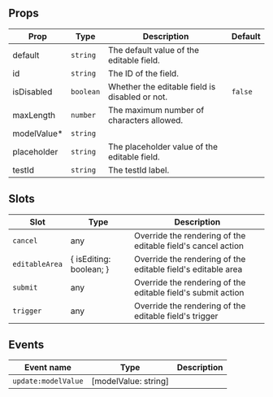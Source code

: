 <!-- This file is automatically generated, do not edit manually. -->

<script setup>
import AppEditablePlayground from './AppEditablePlayground.vue'
</script>

<AppEditablePlayground />

## Props

| Prop | Type | Description | Default |
| ---- | ---- | ----------- | ------- |
| default | `string` | The default value of the editable field. |  |
| id | `string` | The ID of the field. |  |
| isDisabled | `boolean` | Whether the editable field is disabled or not. | `false` |
| maxLength | `number` | The maximum number of characters allowed. |  |
| modelValue* | `string` |  |  |
| placeholder | `string` | The placeholder value of the editable field. |  |
| testId | `string` | The testId label. |  |


## Slots

| Slot | Type | Description |
| --------- | ---- | ----------- |
| `cancel` | any | Override the rendering of the editable field's cancel action |
| `editableArea` | \{ isEditing: boolean; \} | Override the rendering of the editable field's editable area |
| `submit` | any | Override the rendering of the editable field's submit action |
| `trigger` | any | Override the rendering of the editable field's trigger |


## Events

| Event name | Type | Description |
| ---------- | ---- | ----------- |
| `update:modelValue` | [modelValue: string] |  |

